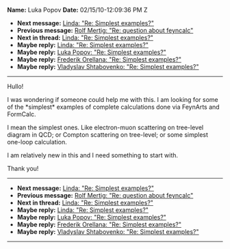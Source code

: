 **Name:** Luka Popov
**Date:** 02/15/10-12:09:36 PM Z

  - **Next message:** [Linda: "Re: Simplest examples?"](0587.html)
  - **Previous message:** [Rolf Mertig: "Re: question about
    feyncalc"](0585.html)
  - **Next in thread:** [Linda: "Re: Simplest examples?"](0587.html)
  - **Maybe reply:** [Linda: "Re: Simplest examples?"](0587.html)
  - **Maybe reply:** [Luka Popov: "Re: Simplest examples?"](0589.html)
  - **Maybe reply:** [Frederik Orellana: "Re: Simplest
    examples?"](0590.html)
  - **Maybe reply:** [Vladyslav Shtabovenko: "Re: Simplest
    examples?"](0848.html)

-----

Hullo\!  

I was wondering if someone could help me with this. I am looking for
some of the \*simplest\* examples of complete calculations done via
FeynArts and FormCalc.  

I mean the simplest ones. Like electron-muon scattering on tree-level
diagram in QCD; or Compton scattering on tree-level; or some simplest
one-loop calculation.  

I am relatively new in this and I need something to start with.  

Thank you\!  

-----

  - **Next message:** [Linda: "Re: Simplest examples?"](0587.html)
  - **Previous message:** [Rolf Mertig: "Re: question about
    feyncalc"](0585.html)
  - **Next in thread:** [Linda: "Re: Simplest examples?"](0587.html)
  - **Maybe reply:** [Linda: "Re: Simplest examples?"](0587.html)
  - **Maybe reply:** [Luka Popov: "Re: Simplest examples?"](0589.html)
  - **Maybe reply:** [Frederik Orellana: "Re: Simplest
    examples?"](0590.html)
  - **Maybe reply:** [Vladyslav Shtabovenko: "Re: Simplest
    examples?"](0848.html)

-----

